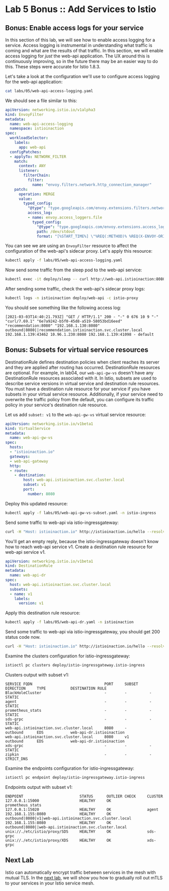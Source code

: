 # Lab 5 Bonus :: Add Services to Istio

## Bonus: Enable access logs for your service

In this section of this lab, we will see how to enable access logging for a service. Access logging is instrumental in understanding what traffic is coming and what are the results of that traffic. In this section, we will enable access logging for *just* the web-api application. The UX around this is continuously improving, so in the future there may be an easier way to do this. These steps were accurate for Istio 1.8.3. 

Let's take a look at the configuration we'll use to configure access logging for the web-api application:

```bash
cat labs/05/web-api-access-logging.yaml
```

We should see a file similar to this:

```yaml
apiVersion: networking.istio.io/v1alpha3
kind: EnvoyFilter
metadata:
  name: web-api-access-logging
  namespace: istioinaction
spec:
  workloadSelector:
    labels:
      app: web-api
  configPatches:
  - applyTo: NETWORK_FILTER
    match:
      context: ANY
      listener:
        filterChain:
          filter:
            name: "envoy.filters.network.http_connection_manager"
    patch:
      operation: MERGE
      value:
        typed_config:
          "@type": "type.googleapis.com/envoy.extensions.filters.network.http_connection_manager.v3.HttpConnectionManager"
          access_log:
          - name: envoy.access_loggers.file
            typed_config:
              "@type": "type.googleapis.com/envoy.extensions.access_loggers.file.v3.FileAccessLog"
              path: /dev/stdout
              format: "[%START_TIME%] \"%REQ(:METHOD)% %REQ(X-ENVOY-ORIGINAL-PATH?:PATH)% %PROTOCOL%\" %RESPONSE_CODE% %RESPONSE_FLAGS% \"%UPSTREAM_TRANSPORT_FAILURE_REASON%\" %BYTES_RECEIVED% %BYTES_SENT% %DURATION% %RESP(X-ENVOY-UPSTREAM-SERVICE-TIME)% \"%REQ(X-FORWARDED-FOR)%\" \"%REQ(USER-AGENT)%\" \"%REQ(X-REQUEST-ID)%\" \"%REQ(:AUTHORITY)%\" \"%UPSTREAM_HOST%\" %UPSTREAM_CLUSTER% %UPSTREAM_LOCAL_ADDRESS% %DOWNSTREAM_LOCAL_ADDRESS% %DOWNSTREAM_REMOTE_ADDRESS% %REQUESTED_SERVER_NAME% %ROUTE_NAME%\n"
```

You can see we are using an `EnvoyFilter` resource to affect the configuration of the web-api's sidecar proxy. Let's apply this resource:

```bash
kubectl apply -f labs/05/web-api-access-logging.yaml
```

Now send some traffic from the sleep pod to the web-api service:

```bash
kubectl exec -it deploy/sleep -- curl http://web-api.istioinaction:8080/
```

After sending some traffic, check the web-api's sidecar proxy logs:

```bash
kubectl logs -n istioinaction deploy/web-api -c istio-proxy
```

You should see something like the following access log:

```
[2021-03-03T14:40:21.793Z] "GET / HTTP/1.1" 200 - "-" 0 676 10 9 "-" "curl/7.69.1" "6e7a9242-b5f0-45d8-a519-58053bd16eed" "recommendation:8080" "192.168.1.130:8080" outbound|8080||recommendation.istioinaction.svc.cluster.local 192.168.1.139:43462 10.96.1.230:8080 192.168.1.139:41098 - default
```

##  Bonus: Subsets for virtual service resources

DestinationRule defines destination policies when client reaches its server and they are applied after routing has occurred.  DestinationRule resources are optional. For example, in lab04, our `web-api-gw-vs` doesn't have any DestinationRule resources associated with it.  In Istio, subsets are used to describe service versions in virtual service and destination rule resources. You must have a destination rule resource for your service if you have subsets in your virtual service resource. Additionally, if your service need to overwrite the traffic policy from the default, you can configure its traffic policy in your service's destination rule resource.

Let us add `subset: v1` to the `web-api-gw-vs` virtual service resource:

```yaml
apiVersion: networking.istio.io/v1beta1
kind: VirtualService
metadata:
  name: web-api-gw-vs
spec:
  hosts:
  - "istioinaction.io"
  gateways:
  - web-api-gateway
  http:
  - route:
    - destination:
        host: web-api.istioinaction.svc.cluster.local
        subset: v1
        port:
          number: 8080
```

Deploy this updated resource:

```bash
kubectl apply -f labs/05/web-api-gw-vs-subset.yaml -n istio-ingress
```

Send some traffic to web-api via istio-ingressgateway:

```bash
curl -H "Host: istioinaction.io" http://istioinaction.io/hello --resolve istioinaction.io:80:$GATEWAY_IP 
```

You'll get an empty reply, because the istio-ingressgateway doesn't know how to reach web-api service v1.  Create a destination rule resource for web-api service v1.

```yaml
apiVersion: networking.istio.io/v1beta1
kind: DestinationRule
metadata:
  name: web-api-dr
spec:
  host: web-api.istioinaction.svc.cluster.local
  subsets:
  - name: v1
    labels:
      version: v1
```

Apply this destination rule resource:

```bash
kubectl apply -f labs/05/web-api-dr.yaml -n istioinaction
```

Send some traffic to web-api via istio-ingressgateway, you should get 200 status code now.

```bash
curl -H "Host: istioinaction.io" http://istioinaction.io/hello --resolve istioinaction.io:80:$GATEWAY_IP 
```

Examine the clusters configuration for istio-ingressgateway:

```bash
istioctl pc clusters deploy/istio-ingressgateway.istio-ingress
```

Clusters output with subset v1:

```
SERVICE FQDN                                PORT     SUBSET     DIRECTION     TYPE           DESTINATION RULE
BlackHoleCluster                            -        -          -             STATIC         
agent                                       -        -          -             STATIC         
prometheus_stats                            -        -          -             STATIC         
sds-grpc                                    -        -          -             STATIC         
web-api.istioinaction.svc.cluster.local     8080     -          outbound      EDS            web-api-dr.istioinaction
web-api.istioinaction.svc.cluster.local     8080     v1         outbound      EDS            web-api-dr.istioinaction
xds-grpc                                    -        -          -             STATIC         
zipkin                                      -        -          -             STRICT_DNS    
```

Examine the endpoints configuration for istio-ingressgateway:

```bash
istioctl pc endpoint deploy/istio-ingressgateway.istio-ingress 
```

Endpoints output with subset v1:

```
ENDPOINT                         STATUS      OUTLIER CHECK     CLUSTER
127.0.0.1:15000                  HEALTHY     OK                prometheus_stats
127.0.0.1:15020                  HEALTHY     OK                agent
192.168.1.155:8080               HEALTHY     OK                outbound|8080|v1|web-api.istioinaction.svc.cluster.local
192.168.1.155:8080               HEALTHY     OK                outbound|8080||web-api.istioinaction.svc.cluster.local
unix://./etc/istio/proxy/SDS     HEALTHY     OK                sds-grpc
unix://./etc/istio/proxy/XDS     HEALTHY     OK                xds-grpc
```


## Next Lab

Istio can automatically encrypt traffic between services in the mesh with mutual TLS. In the [next lab](06-mtls-rollout.md), we will show you how to gradually roll out mTLS to your services in your Istio service mesh.